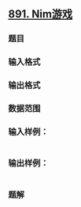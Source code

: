 ## [891. Nim游戏](https://www.acwing.com/problem/content/solution/893/1/)

### 题目

### 输入格式

### 输出格式

### 数据范围

### 输入样例：

```

```

### 输出样例：

```

```

### 题解